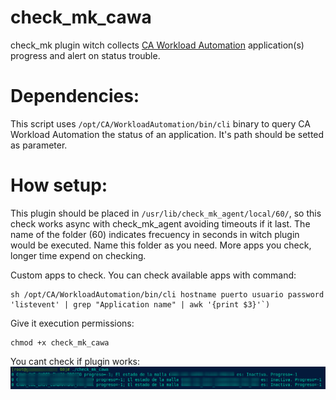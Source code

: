 # check_mk_cawa
check_mk plugin witch collects [CA Workload Automation](https://en.wikipedia.org/wiki/CA_Workload_Automation_AE) application(s) progress and alert on status trouble.


# Dependencies:
This script uses ``/opt/CA/WorkloadAutomation/bin/cli`` binary to query CA Workload Automation the status of an application. It's path should be setted as parameter.

# How setup:
This plugin should be placed in ``/usr/lib/check_mk_agent/local/60/``, so this check works async with check_mk_agent avoiding timeouts if it last. The name of the folder (60) indicates frecuency in seconds in witch plugin would be executed. Name this folder as you need. More apps you check, longer time expend on checking.

Custom apps to check. You can check available apps with command:
```
sh /opt/CA/WorkloadAutomation/bin/cli hostname puerto usuario password 'listevent' | grep "Application name" | awk '{print $3}'`)
```

Give it execution permissions:
```
chmod +x check_mk_cawa
```
You cant check if plugin works:
![Chequeo del plugin](https://github.com/martinmartossimon/check_mk_cawa/blob/master/images/check_output.png)

